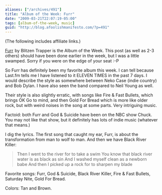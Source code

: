 ```yaml
---
aliases: ["/archives/491"]
title: "Album of the Week: Furr"
date: "2009-03-21T22:07:19-05:00"
tags: [album-of-the-week, music]
guid: "http://blog.afoolishmanifesto.com/?p=491"
---
```

(The following includes affiliate links.)

<a  href="https://www.amazon.com/gp/product/B001CVCBBW/ref=as_li_tl?ie=UTF8&camp=1789&creative=9325&creativeASIN=B001CVCBBW&linkCode=as2&tag=afoolishmanif-20&linkId=e5c410ea4e203da9d7cb8b17b9bbe41c">Furr</a><img src="//ir-na.amazon-adsystem.com/e/ir?t=afoolishmanif-20&l=am2&o=1&a=B001CVCBBW" width="1" height="1" border="0" alt="" style="border:none !important; margin:0px !important;" />
by Blitzen Trapper is the Album of the Week. This post (as well as 2-3 others) should have been done earlier in the week, but I was a little swamped. Sorry if you were on the edge of your seat :-P

So Furr has definitely been my favorite album this week. I can tell because Last.fm tells me I have listened to it ELEVEN TIMES in the past 7 days. I would describe the style as somewhere between Neko Case (indie country) and Bob Dylan. I have also seen the band compared to Neil Young as well.

Their style is also slightly erratic, with songs like Fire & Fast Bullets, which brings OK Go to mind, and then Gold For Bread which is more like older rock, but with weird noises in the song at some parts. Very intriguing music.

Factoid: both Furr and God & Suicide have been on the NBC show Chuck. You may not like that show, but it definitely has lots of indie music (whatever that means.)

I dig the lyrics. The first song that caught my ear, Furr, is about the transformation from man to wolf to man. And then we have Black River Killer:

> Then I went to the river for to take a swim
> You know that black river water is as black as sin
> And I washed myself clean as a newborn babe
> And then I picked up a rock for to sharpen my blade

Favorite songs: Furr, God & Suicide, Black River Killer, Fire & Fast Bullets, Saturday Nite, Gold For Bread.

Colors: Tan and Brown.
